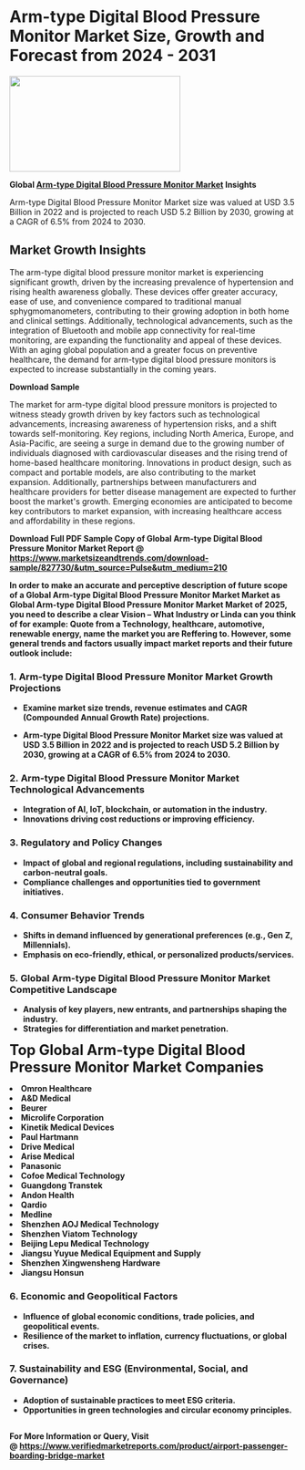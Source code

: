 <H1>Arm-type Digital Blood Pressure Monitor Market Size, Growth and Forecast from 2024 - 2031</H1><img class="aligncenter size-medium wp-image-584254" src="https://thirdeyenews.in/wp-content/uploads/2024/09/Global-Market-Research-300x168.jpeg" alt="" width="300" height="168" /><p><strong>Global&nbsp;<a href="https://www.marketsizeandtrends.com/download-sample/827730/&amp;utm_source=Pulse&amp;utm_medium=210">Arm-type Digital Blood Pressure Monitor Market</a> Insights</strong></p><p>Arm-type Digital Blood Pressure Monitor Market size was valued at USD 3.5 Billion in 2022 and is projected to reach USD 5.2 Billion by 2030, growing at a CAGR of 6.5% from 2024 to 2030.</p><p><h2>Market Growth Insights</h2> <p>The arm-type digital blood pressure monitor market is experiencing significant growth, driven by the increasing prevalence of hypertension and rising health awareness globally. These devices offer greater accuracy, ease of use, and convenience compared to traditional manual sphygmomanometers, contributing to their growing adoption in both home and clinical settings. Additionally, technological advancements, such as the integration of Bluetooth and mobile app connectivity for real-time monitoring, are expanding the functionality and appeal of these devices. With an aging global population and a greater focus on preventive healthcare, the demand for arm-type digital blood pressure monitors is expected to increase substantially in the coming years.</p> <p><strong>Download Sample</strong></p> <p>The market for arm-type digital blood pressure monitors is projected to witness steady growth driven by key factors such as technological advancements, increasing awareness of hypertension risks, and a shift towards self-monitoring. Key regions, including North America, Europe, and Asia-Pacific, are seeing a surge in demand due to the growing number of individuals diagnosed with cardiovascular diseases and the rising trend of home-based healthcare monitoring. Innovations in product design, such as compact and portable models, are also contributing to the market expansion. Additionally, partnerships between manufacturers and healthcare providers for better disease management are expected to further boost the market's growth. Emerging economies are anticipated to become key contributors to market expansion, with increasing healthcare access and affordability in these regions.</p> <p><strong></p><p><span class=""><strong>Download Full PDF Sample Copy of Global Arm-type Digital Blood Pressure Monitor Market Report</strong> @ <a href="https://www.marketsizeandtrends.com/download-sample/827730/&amp;utm_source=Pulse&amp;utm_medium=210" target="_blank">https://www.marketsizeandtrends.com/download-sample/827730/&amp;utm_source=Pulse&amp;utm_medium=210</a></span></p><p>In order to make an accurate and perceptive description of future scope of a Global&nbsp;Arm-type Digital Blood Pressure Monitor Market Market as Global&nbsp;Arm-type Digital Blood Pressure Monitor Market Market of 2025, you need to describe a clear Vision &ndash; What Industry or Linda can you think of for example: Quote from a Technology, healthcare, automotive, renewable energy, name the market you are Reffering to. However, some general trends and factors usually impact market reports and their future outlook include:</p><h3>1.&nbsp;<strong>Arm-type Digital Blood Pressure Monitor Market Growth Projections</strong></h3><ul><li>Examine market size trends, revenue estimates and CAGR (Compounded Annual Growth Rate) projections.</li><li><p>Arm-type Digital Blood Pressure Monitor Market size was valued at USD 3.5 Billion in 2022 and is projected to reach USD 5.2 Billion by 2030, growing at a CAGR of 6.5% from 2024 to 2030.</p></li></ul><h3>2.&nbsp;<strong>Arm-type Digital Blood Pressure Monitor Market Technological Advancements</strong></h3><ul><li>Integration of AI, IoT, blockchain, or automation in the industry.</li><li>Innovations driving cost reductions or improving efficiency.</li></ul><h3>3.&nbsp;<strong>Regulatory and Policy Changes</strong></h3><ul><li>Impact of global and regional regulations, including sustainability and carbon-neutral goals.</li><li>Compliance challenges and opportunities tied to government initiatives.</li></ul><h3>4.&nbsp;<strong>Consumer Behavior Trends</strong></h3><ul><li>Shifts in demand influenced by generational preferences (e.g., Gen Z, Millennials).</li><li>Emphasis on eco-friendly, ethical, or personalized products/services.</li></ul><h3>5.&nbsp;<strong>Global Arm-type Digital Blood Pressure Monitor Market Competitive Landscape</strong></h3><ul><li>Analysis of key players, new entrants, and partnerships shaping the industry.</li><li>Strategies for differentiation and market penetration.</li></ul><p data-pm-slice="1 1 []"><span style="color: inherit; font-family: inherit; font-size: 25px;">Top Global Arm-type Digital Blood Pressure Monitor Market Companies</span></p><div class="" data-test-id=""><p><li>Omron Healthcare</li><li> A&D Medical</li><li> Beurer</li><li> Microlife Corporation</li><li> Kinetik Medical Devices</li><li> Paul Hartmann</li><li> Drive Medical</li><li> Arise Medical</li><li> Panasonic</li><li> Cofoe Medical Technology</li><li> Guangdong Transtek</li><li> Andon Health</li><li> Qardio</li><li> Medline</li><li> Shenzhen AOJ Medical Technology</li><li> Shenzhen Viatom Technology</li><li> Beijing Lepu Medical Technology</li><li> Jiangsu Yuyue Medical Equipment and Supply</li><li> Shenzhen Xingwensheng Hardware</li><li> Jiangsu Honsun</li></p></div><h3>6.&nbsp;<strong>Economic and Geopolitical Factors</strong></h3><ul><li>Influence of global economic conditions, trade policies, and geopolitical events.</li><li>Resilience of the market to inflation, currency fluctuations, or global crises.</li></ul><h3>7.&nbsp;<strong>Sustainability and ESG (Environmental, Social, and Governance)</strong></h3><ul><li>Adoption of sustainable practices to meet ESG criteria.</li><li>Opportunities in green technologies and circular economy principles.</li></ul><h2><strong style="font-size: 14px;">For More Information or Query, Visit @&nbsp;</strong><a style="background-color: #ffffff; font-size: 14px;" href="https://www.marketsizeandtrends.com/report/arm-type-digital-blood-pressure-monitor-market/" target="_blank">https://www.verifiedmarketreports.com/product/airport-passenger-boarding-bridge-market</a></h2>

